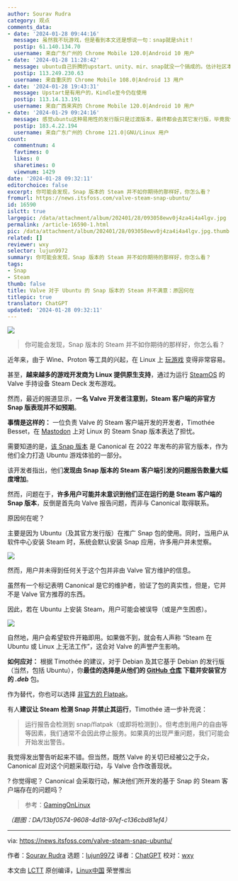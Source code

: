```yaml
---
author: Sourav Rudra
category: 观点
comments_data:
- date: '2024-01-28 09:44:16'
  message: 虽然我不玩游戏，但是看到本文还是想说一句：snap就是shit！
  postip: 61.140.134.70
  username: 来自广东广州的 Chrome Mobile 120.0|Android 10 用户
- date: '2024-01-28 11:28:42'
  message: ubuntu自己折腾的upstart、unity、mir、snap就没一个搞成的。估计社区本身就不喜欢ubuntu，而ubuntu自己也很作死。
  postip: 113.249.230.63
  username: 来自重庆的 Chrome Mobile 108.0|Android 13 用户
- date: '2024-01-28 19:43:31'
  message: Upstart是有用户的，Kindle至今仍在使用
  postip: 113.14.13.191
  username: 来自广西来宾的 Chrome Mobile 120.0|Android 10 用户
- date: '2024-01-29 09:24:16'
  message: 感觉ubuntu这种易用性的发行版只是过渡版本，最终都会去其它发行版，毕竟我们linuxer折腾不息
  postip: 183.4.22.194
  username: 来自广东广州的 Chrome 121.0|GNU/Linux 用户
count:
  commentnum: 4
  favtimes: 0
  likes: 0
  sharetimes: 0
  viewnum: 1429
date: '2024-01-28 09:32:11'
editorchoice: false
excerpt: 你可能会发现，Snap 版本的 Steam 并不如你期待的那样好，你怎么看？
fromurl: https://news.itsfoss.com/valve-steam-snap-ubuntu/
id: 16590
islctt: true
largepic: /data/attachment/album/202401/28/093058ewv0j4za4i4a4lgv.jpg
permalink: /article-16590-1.html
pic: /data/attachment/album/202401/28/093058ewv0j4za4i4a4lgv.jpg.thumb.jpg
related: []
reviewer: wxy
selector: lujun9972
summary: 你可能会发现，Snap 版本的 Steam 并不如你期待的那样好，你怎么看？
tags:
- Snap
- Steam
thumb: false
title: Valve 对于 Ubuntu 的 Snap 版本的 Steam 并不满意：原因何在
titlepic: true
translator: ChatGPT
updated: '2024-01-28 09:32:11'
---
```


![](/data/attachment/album/202401/28/093058ewv0j4za4i4a4lgv.jpg)



> 
> 你可能会发现，Snap 版本的 Steam 并不如你期待的那样好，你怎么看？
> 
> 
> 


近年来，由于 Wine、Proton 等工具的兴起，在 Linux 上 [玩游戏](https://itsfoss.com/linux-gaming-guide/) 变得非常容易。


甚至，**越来越多的游戏开发商为 Linux 提供原生支持**，通过为运行 [SteamOS](https://itsfoss.com/steamos/) 的 Valve 手持设备 Steam Deck 发布游戏。


然而，最近的报道显示，**一名 Valve 开发者注意到，Steam 客户端的非官方 Snap 版表现并不如预期**。


**事情是这样的：** 一位负责 Valve 的 Steam 客户端开发的开发者，Timothée Besset，在 [Mastodon](https://mastodon.social/@TTimo/111772575146054328) 上对 Linux 的 Steam Snap 版本表达了担忧。


需要知道的是，[该 Snap 版本](https://snapcraft.io/steam) 是 Canonical 在 2022 年发布的非官方版本，作为他们全力打造 Ubuntu 游戏体验的一部分。


该开发者指出，他们**发现由 Snap 版本的 Steam 客户端引发的问题报告数量大幅度增加**。


然而，问题在于，**许多用户可能并未意识到他们正在运行的是 Steam 客户端的 Snap 版本**，反倒是首先向 Valve 报告问题，而非与 Canonical 取得联系。


原因何在呢？


主要是因为 Ubuntu（及其官方发行版）在推广 Snap 包的使用。同时，当用户从软件中心安装 Steam 时，系统会默认安装 Snap 应用，许多用户并未觉察。


![](/data/attachment/album/202401/28/093213o7fj669azh5cijj6.png)


然而，用户并未得到任何关于这个包并非由 Valve 官方维护的信息。


虽然有一个标记表明 Canonical 是它的维护者，验证了包的真实性，但是，它并不是 Valve 官方推荐的东西。


因此，若在 Ubuntu 上安装 Steam，用户可能会被误导（或是产生困惑）。


![](/data/attachment/album/202401/28/093213jefqwvijeq7jfbue.png)


自然地，用户会希望软件开箱即用。如果做不到，就会有人声称 “Steam 在 Ubuntu 或 Linux 上无法工作”，这会对 Valve 的声誉产生影响。


**如何应对：** 根据 Timothée 的建议，对于 Debian 及其它基于 Debian 的发行版（当然，包括 Ubuntu），你**最佳的选择是从他们的 [GitHub 仓库](https://github.com/ValveSoftware/steam-for-linux/) 下载并安装官方的 *.deb*** 包。


作为替代，你也可以选择 [非官方的 Flatpak](https://flathub.org/apps/com.valvesoftware.Steam)。


有人**建议让 Steam 检测 Snap 并禁止其运行**，Timothée 进一步补充说：



> 
> 运行报告会检测到 snap/flatpak（或即将检测到）。但考虑到用户的自由等等因素，我们通常不会因此停止服务。如果真的出现严重问题，我们可能会开始发出警告。
> 
> 
> 


我觉得发出警告听起来不错。但当然，既然 Valve 的关切已经被公之于众，Canonical 应对这个问题采取行动，与 Valve 合作改善现状。


? 你觉得呢？ Canonical 会采取行动，解决他们所开发的基于 Snap 的 Steam 客户端存在的问题吗？



> 
> 参考：[GamingOnLinux](https://www.gamingonlinux.com/2024/01/valve-seeing-increasing-bug-reports-due-to-steam-snap-other-methods-recommended/)
> 
> 
> 


*（题图：DA/13bf0574-9608-4d18-97ef-c136cbd81ef4）*




---


via: <https://news.itsfoss.com/valve-steam-snap-ubuntu/>


作者：[Sourav Rudra](https://news.itsfoss.com/author/sourav/) 选题：[lujun9972](https://github.com/lujun9972) 译者：[ChatGPT](https://linux.cn/lctt/ChatGPT) 校对：[wxy](https://github.com/wxy)


本文由 [LCTT](https://github.com/LCTT/TranslateProject) 原创编译，[Linux中国](https://linux.cn/) 荣誉推出